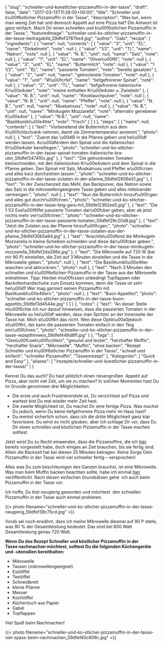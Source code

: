 {
    "slug": "schneller-und-koestlicher-pizzamuffin-in-der-tasse",
    "draft": false,
    "date": "2017-03-13T11:28:00+00:00",
    "title": "Schneller und k\u00f6stlicher Pizzamuffin in der Tasse",
    "description": "Was tun, wenn man wenig Zeit hat und dennoch Appetit auf eine Pizza hat? Die Antwort ist ganz einfach. Mach Dir einen schnellen und k\u00f6stlichen Pizzamuffin in der Tasse.",
    "featuredImage": "schneller-und-ko-stlicher-pizzamuffin-in-der-tasse-beitragsbild_59dfef3787be4.jpg",
    "author": "Gabi",
    "recipe": {
        "ingredients": [
            {
                "name": null,
                "contents": [
                    {
                        "value": "3",
                        "unit": "EL",
                        "name": "Dinkelmehl",
                        "note": null
                    },
                    {
                        "value": "1\/2",
                        "unit": "TL",
                        "name": "Natron",
                        "note": null
                    },
                    {
                        "value": "N. B.",
                        "unit": null,
                        "name": "Salz",
                        "note": null
                    },
                    {
                        "value": "1",
                        "unit": "EL",
                        "name": "Oliven\u00f6l",
                        "note": null
                    },
                    {
                        "value": "3",
                        "unit": "EL",
                        "name": "Buttermilch",
                        "note": null
                    },
                    {
                        "value": "1 1\/2",
                        "unit": "EL",
                        "name": "passierte Tomaten",
                        "note": "bereits gesalzen"
                    },
                    {
                        "value": "2",
                        "unit": null,
                        "name": "getrocknete Tomaten",
                        "note": null
                    },
                    {
                        "value": "1",
                        "unit": "W\u00fcrfel",
                        "name": "tiefgefrorener Spinat",
                        "note": null
                    },
                    {
                        "value": "2",
                        "unit": "TL",
                        "name": "tiefgefrorene italienische Kr\u00e4uter",
                        "note": "meine enthalten Kr\u00e4uter u. Zwiebeln"
                    },
                    {
                        "value": "N. B.",
                        "unit": null,
                        "name": "Knoblauchpulver",
                        "note": null
                    },
                    {
                        "value": "N. B.",
                        "unit": null,
                        "name": "Pfeffer",
                        "note": null
                    },
                    {
                        "value": "N. B.",
                        "unit": null,
                        "name": "Muskatnuss",
                        "note": null
                    },
                    {
                        "value": "N. B.",
                        "unit": null,
                        "name": "Minikugeln Mozzarella",
                        "note": "alternativ geriebener K\u00e4se"
                    },
                    {
                        "value": "N.B.",
                        "unit": null,
                        "name": "Basilikumbl\u00e4tter",
                        "note": "frisch"
                    }
                ]
            }
        ],
        "steps": [
            {
                "name": null,
                "contents": [
                    {
                        "text": "Vorbereitend die Buttermilch aus dem K\u00fchlschrank nehmen, damit sie Zimmertemperatur annimmt.",
                        "photo": null
                    },
                    {
                        "text": "Zuerst das \u00d6l in die Pfanne geben und hei\u00df werden lassen. Au\u00dferdem den Spinat und die italienischen Kr\u00e4uter bereitlegen.",
                        "photo": "schneller-und-ko-stlicher-pizzamuffin-in-der-tasse-spinat-tomaten-italienische-kra-uter_59dfef347410c.jpg"
                    },
                    {
                        "text": "Die getrockneten Tomaten kleinschneiden, mit den italienischen Kr\u00e4utern und dem Spinat in die Pfanne geben. Den Spinat mit Salz, Muskatnuss und Pfeffer w\u00fcrzen und alles kurz durchziehen lassen.",
                        "photo": "schneller-und-ko-stlicher-pizzamuffin-in-der-tasse-zutaten-in-der-pfanne_59dfef2606e51.jpg"
                    },
                    {
                        "text": "In der Zwischenzeit das Mehl, das Backpulver, das Natron sowie das Salz in die mikrowellengeeignete Tasse geben und alles miteinander vermengen.",
                        "photo": null
                    },
                    {
                        "text": "Nun die Buttermilch hinzuf\u00fcgen und alles gut durchr\u00fchren.",
                        "photo": "schneller-und-ko-stlicher-pizzamuffin-in-der-tasse-teig-geru-hrt_59dfef2392ee5.jpg"
                    },
                    {
                        "text": "Die 1 1\/2 Essl\u00f6ffel passierte Tomaten dar\u00fcber geben, aber ab jetzt nichts mehr verr\u00fchren.",
                        "photo": "schneller-und-ko-stlicher-pizzamuffin-in-der-tasse-passierte-tomaten_59dfef29c20d8.jpg"
                    },
                    {
                        "text": "Jetzt die Zutaten aus der Pfanne hinzuf\u00fcgen.",
                        "photo": "schneller-und-ko-stlicher-pizzamuffin-in-der-tasse-zutaten-aus-der-pfanne_59dfef30b5a94.jpg"
                    },
                    {
                        "text": "Anschlie\u00dfend die Minikugeln Mozzarella in kleine Scheiben schneiden und diese dar\u00fcber geben.",
                        "photo": "schneller-und-ko-stlicher-pizzamuffin-in-der-tasse-minikugeln-mozzarella_59dfef2da286e.jpg"
                    },
                    {
                        "text": "Die Mikrowelle auf 720 W (bei mir 90 P) einstellen, die Zeit auf 3 Minuten einstellen und die Tasse in die Mikrowelle geben.",
                        "photo": null
                    },
                    {
                        "text": "Die Basilikumbl\u00e4tter waschen und abtrocknen.",
                        "photo": null
                    },
                    {
                        "text": "Nach 3 Minuten den schnellen und k\u00f6stlichen Pizzamuffin in der Tasse aus der Mikrowelle entnehmen. Tipp: Hierbei m\u00fcssen unbedingt Topflappen oder Backofenhandschuhe zum Einsatz kommen, denn die Tasse ist sehr hei\u00df! Wer mag garniert seinen Pizzamuffin mit Basilkumbl\u00e4ttern.",
                        "photo": null
                    },
                    {
                        "text": "Buon Appetito!",
                        "photo": "schneller-und-ko-stlicher-pizzamuffin-in-der-tasse-buon-appetito_59dfef3d4544e.jpg"
                    }
                ]
            }
        ],
        "notes": {
            "text": "An dieser Stelle m\u00f6chte ich nur darauf hinweisen, dass die passierten Tomaten in der Mikrowelle so hei\u00df werden, dass man Spritzer an der Innenseite der Tasse hat. Mich st\u00f6rt das nicht. Wen diese Optik\u00a0jedoch st\u00f6rt, der kann die passierten Tomaten einfach in den Teig einr\u00fchren.",
            "photo": "schneller-und-ko-stlicher-pizzamuffin-in-der-tasse-rezepthinweis_59dfef446d8ff.jpg"
        }
    },
    "Tags": [
        "Gem\u00fcsek\u00fcchlein",
        "gesund und lecker",
        "herzhafter Muffin",
        "herzhafter Snack",
        "Mikrowelle",
        "Muffin",
        "ohne backen",
        "Rezept Schneller und k\u00f6stlicher Pizzamuffin in der Tasse",
        "schnell und einfach",
        "schneller Pizzamuffin",
        "Tassenrezept"
    ],
    "Kategorien": [
        "Quick and Easy"
    ],
    "aliases": [
        "\/rezepte\/schneller-und-koestlicher-pizzamuffin-in-der-tasse\/"
    ]
}

Kennst Du das auch? Du hast plötzlich einen riesengroßen  Appetit auf Pizza, aber nicht viel Zeit, um sie zu machen? In solchen Momenten hast Du im Grunde genommen drei Möglichkeiten:

 * Die erste und auch Frustrierendste ist, Du verzichtest auf Pizza und wartest bist Du mal wieder mehr Zeit hast.
 * Die zweite Möglichkeit ist, Du machst Dir eine fertige Pizza. Was machst Du jedoch, wenn Du keine tiefgefrorene Pizza mehr im Haus hast?
 * Du merkst sicherlich schon, dass ich die dritte Möglichkeit ganz klar favorisiere. Du wirst es nicht glauben, aber ich schlage Dir vor, dass Du Dir einen schnellen und köstlichen Pizzamuffin in der Tasse machen solltest.

Jetzt wirst Du zu Recht einwenden, dass die Pizzamuffins, die ich [hier][1] bereits vorgestellt habe, doch einiges an Zeit brauchen, bis sie fertig sind. Allein die Backzeit hat bei diesen 25 Minuten betragen. Keine Sorge Dein Pizzamuffin in der Tasse wird viel schneller fertig &#8211; versprochen!

Alles was Du zum beschleunigen des Ganzen brauchst, ist eine Mikrowelle. Was man beim Muffin backen beachten sollte, habe ich einmal [hier][2] veröffentlicht. Nach diesen einfachen Grundsätzen gehe  ich auch beim Pizzamuffin in der Tasse vor.

Ich hoffe, Du bist neugierig geworden und möchtest  den schnellen Pizzamuffin in der Tasse auch einmal probieren.

{{< photo filename="schneller-und-ko-stlicher-pizzamuffin-in-der-tasse-neugierig_59dfef39c75cd.jpg" >}}

Vorab sei noch erwähnt, dass ich meine Mikrowelle diesmal auf 90 P stelle, was 90 % der Gesamtleistung bedeutet. Das sind bei 800 Watt Gesamtleistung genau 720 Watt.

**Wenn Du das Rezept Schneller und köstlicher Pizzamuffin in der Tasse nachmachen möchtest, solltest Du die folgenden Küchengeräte und -utensilien bereithalten:**

 * Mikrowelle
 * Tassen (mikrowellengeeignet)
 * Esslöffel
 * Teelöffel
 * Schneidbrett
 * kleine Pfanne
 * Messer
 * Kochlöffel
 * Küchentuch aus Papier
 * Gabel
 * Topflappen

Viel Spaß beim Nachmachen!

{{< photo filename="schneller-und-ko-stlicher-pizzamuffin-in-der-tasse-viel-spass-beim-nachmachen_59dfef40c809c.jpg" >}}

 [1]: https://kochfokus.de/rezepte/pizzamuffins/
 [2]: https://kochfokus.de/rezepte/frischkaese-muffins-mit-himbeeren-und-zitrone/